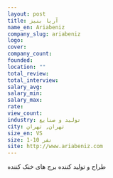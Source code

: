 ```yaml
---
layout: post
title: آریا بنیز
name_en: Ariabeniz
company_slug: ariabeniz
logo: 
cover: 
company_count:
founded:
location: ""
total_review: 
total_interview: 
salary_avg: 
salary_min: 
salary_max: 
rate: 
view_count: 
industry: تولید و صنایع
city: تهران, تهران
size_en: VS
size: 1-10 نفر
site: http://www.ariabeniz.com
---
```


طراح و تولید کننده برج های خنک کننده

